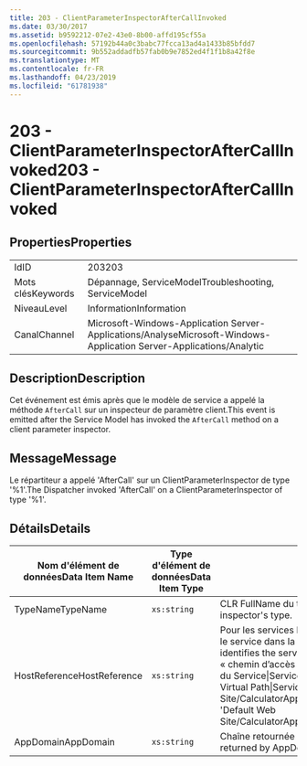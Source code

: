 ```yaml
---
title: 203 - ClientParameterInspectorAfterCallInvoked
ms.date: 03/30/2017
ms.assetid: b9592212-07e2-43e0-8b00-affd195cf55a
ms.openlocfilehash: 57192b44a0c3babc77fcca13ad4a1433b85bfdd7
ms.sourcegitcommit: 9b552addadfb57fab0b9e7852ed4f1f1b8a42f8e
ms.translationtype: MT
ms.contentlocale: fr-FR
ms.lasthandoff: 04/23/2019
ms.locfileid: "61781938"
---
```

# <a name="203---clientparameterinspectoraftercallinvoked"></a><span data-ttu-id="78df2-102">203 - ClientParameterInspectorAfterCallInvoked</span><span class="sxs-lookup"><span data-stu-id="78df2-102">203 - ClientParameterInspectorAfterCallInvoked</span></span>
## <a name="properties"></a><span data-ttu-id="78df2-103">Properties</span><span class="sxs-lookup"><span data-stu-id="78df2-103">Properties</span></span>  
  
|||  
|-|-|  
|<span data-ttu-id="78df2-104">Id</span><span class="sxs-lookup"><span data-stu-id="78df2-104">ID</span></span>|<span data-ttu-id="78df2-105">203</span><span class="sxs-lookup"><span data-stu-id="78df2-105">203</span></span>|  
|<span data-ttu-id="78df2-106">Mots clés</span><span class="sxs-lookup"><span data-stu-id="78df2-106">Keywords</span></span>|<span data-ttu-id="78df2-107">Dépannage, ServiceModel</span><span class="sxs-lookup"><span data-stu-id="78df2-107">Troubleshooting, ServiceModel</span></span>|  
|<span data-ttu-id="78df2-108">Niveau</span><span class="sxs-lookup"><span data-stu-id="78df2-108">Level</span></span>|<span data-ttu-id="78df2-109">Information</span><span class="sxs-lookup"><span data-stu-id="78df2-109">Information</span></span>|  
|<span data-ttu-id="78df2-110">Canal</span><span class="sxs-lookup"><span data-stu-id="78df2-110">Channel</span></span>|<span data-ttu-id="78df2-111">Microsoft-Windows-Application Server-Applications/Analyse</span><span class="sxs-lookup"><span data-stu-id="78df2-111">Microsoft-Windows-Application Server-Applications/Analytic</span></span>|  
  
## <a name="description"></a><span data-ttu-id="78df2-112">Description</span><span class="sxs-lookup"><span data-stu-id="78df2-112">Description</span></span>  
 <span data-ttu-id="78df2-113">Cet événement est émis après que le modèle de service a appelé la méthode `AfterCall` sur un inspecteur de paramètre client.</span><span class="sxs-lookup"><span data-stu-id="78df2-113">This event is emitted after the Service Model has invoked the `AfterCall` method on a client parameter inspector.</span></span>  
  
## <a name="message"></a><span data-ttu-id="78df2-114">Message</span><span class="sxs-lookup"><span data-stu-id="78df2-114">Message</span></span>  
 <span data-ttu-id="78df2-115">Le répartiteur a appelé 'AfterCall' sur un ClientParameterInspector de type '%1'.</span><span class="sxs-lookup"><span data-stu-id="78df2-115">The Dispatcher invoked 'AfterCall' on a ClientParameterInspector of type '%1'.</span></span>  
  
## <a name="details"></a><span data-ttu-id="78df2-116">Détails</span><span class="sxs-lookup"><span data-stu-id="78df2-116">Details</span></span>  
  
|<span data-ttu-id="78df2-117">Nom d'élément de données</span><span class="sxs-lookup"><span data-stu-id="78df2-117">Data Item Name</span></span>|<span data-ttu-id="78df2-118">Type d'élément de données</span><span class="sxs-lookup"><span data-stu-id="78df2-118">Data Item Type</span></span>|<span data-ttu-id="78df2-119">Description</span><span class="sxs-lookup"><span data-stu-id="78df2-119">Description</span></span>|  
|--------------------|--------------------|-----------------|  
|<span data-ttu-id="78df2-120">TypeName</span><span class="sxs-lookup"><span data-stu-id="78df2-120">TypeName</span></span>|`xs:string`|<span data-ttu-id="78df2-121">CLR FullName du type d'inspecteur appelé.</span><span class="sxs-lookup"><span data-stu-id="78df2-121">The CLR FullName of the invoked inspector's type.</span></span>|  
|<span data-ttu-id="78df2-122">HostReference</span><span class="sxs-lookup"><span data-stu-id="78df2-122">HostReference</span></span>|`xs:string`|<span data-ttu-id="78df2-123">Pour les services hébergés par le Web, ce champ identifie de manière unique le service dans la hiérarchie Web.</span><span class="sxs-lookup"><span data-stu-id="78df2-123">For Web-hosted services, this field uniquely identifies the service in the Web hierarchy.</span></span> <span data-ttu-id="78df2-124">Son format est défini en tant que « chemin d’accès virtuel de Site Web nom Application&#124;chemin d’accès virtuel du Service&#124;ServiceName'.</span><span class="sxs-lookup"><span data-stu-id="78df2-124">Its format is defined as 'Web Site Name Application Virtual Path&#124;Service Virtual Path&#124;ServiceName'.</span></span> <span data-ttu-id="78df2-125">Exemple : « Default Web Site/CalculatorApplication&#124;/CalculatorService.svc&#124;CalculatorService ».</span><span class="sxs-lookup"><span data-stu-id="78df2-125">Example: 'Default Web Site/CalculatorApplication&#124;/CalculatorService.svc&#124;CalculatorService'.</span></span>|  
|<span data-ttu-id="78df2-126">AppDomain</span><span class="sxs-lookup"><span data-stu-id="78df2-126">AppDomain</span></span>|`xs:string`|<span data-ttu-id="78df2-127">Chaîne retournée par AppDomain.CurrentDomain.FriendlyName.</span><span class="sxs-lookup"><span data-stu-id="78df2-127">The string returned by AppDomain.CurrentDomain.FriendlyName.</span></span>|
